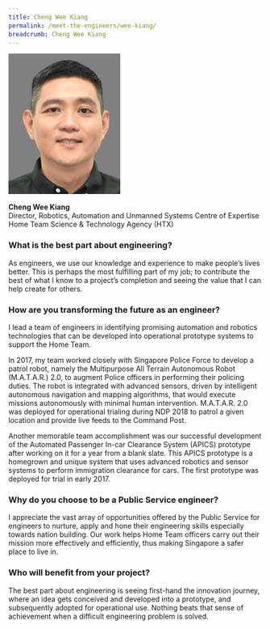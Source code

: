 ```yaml
---
title: Cheng Wee Kiang
permalink: /meet-the-engineers/wee-kiang/
breadcrumb: Cheng Wee Kiang
---
```

<img src="/images/(archived)%20meet%20the%20engineers/cheng%20wee%20kiang/190x238px-weekiang.jpg" alt="Wee Kiang" style="width:222px;height:278px;" align="left">
<br clear="left">
<br>
<strong>Cheng Wee Kiang</strong>
<br> Director, Robotics, Automation and Unmanned Systems Centre of Expertise
<br> Home Team Science & Technology Agency (HTX)

### What is the best part about engineering?
As engineers, we use our knowledge and experience to make people’s lives better. This is perhaps the most fulfilling part of my job; to contribute the best of what I know to a project’s completion and seeing the value that I can help create for others.

### How are you transforming the future as an engineer?
I lead a team of engineers in identifying promising automation and robotics technologies that can be developed into operational prototype systems to support the Home Team.

In 2017, my team worked closely with Singapore Police Force to develop a patrol robot, namely the Multipurpose All Terrain Autonomous Robot (M.A.T.A.R.) 2.0, to augment Police officers in performing their policing duties. The robot is integrated with advanced sensors, driven by intelligent autonomous navigation and mapping algorithms, that would execute missions autonomously with minimal human intervention. M.A.T.A.R. 2.0 was deployed for operational trialing during NDP 2018 to patrol a given location and provide live feeds to the Command Post.

Another memorable team accomplishment was our successful development of the Automated Passenger In-car Clearance System (APICS) prototype after working on it for a year from a blank slate. This APICS prototype is a homegrown and unique system that uses advanced robotics and sensor systems to perform immigration clearance for cars. The first prototype was deployed for trial in early 2017.

### Why do you choose to be a Public Service engineer?
I appreciate the vast array of opportunities offered by the Public Service for engineers to nurture, apply and hone their engineering skills especially towards nation building. Our work helps Home Team officers carry out their mission more effectively and efficiently, thus making Singapore a safer place to live in.

### Who will benefit from your project?
The best part about engineering is seeing first-hand the innovation journey, where an idea gets conceived and developed into a prototype, and subsequently adopted for operational use. Nothing beats that sense of achievement when a difficult engineering problem is solved.
